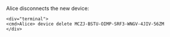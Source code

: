 
Alice disconnects the new device:


~~~~
<div="terminal">
<cmd>Alice> device delete MCZJ-BSTU-OIMP-SRF3-WNGV-4JIV-56ZM
</div>
~~~~



